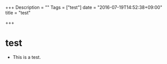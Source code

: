 +++
Description = ""
Tags = ["test"]
date = "2016-07-19T14:52:38+09:00"
title = "test"

+++
# test

- This is a test.
